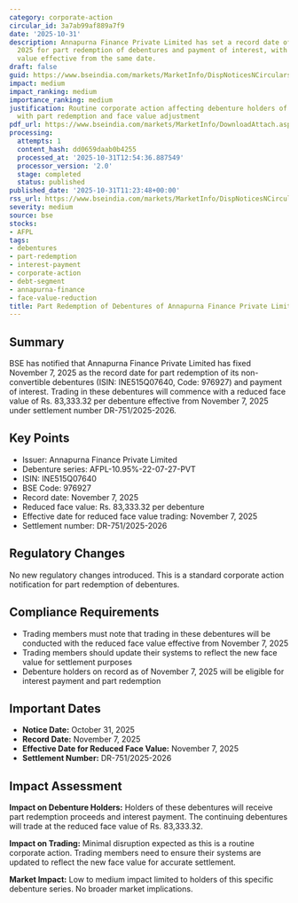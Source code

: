 ```yaml
---
category: corporate-action
circular_id: 3a7ab99af889a7f9
date: '2025-10-31'
description: Annapurna Finance Private Limited has set a record date of November 7,
  2025 for part redemption of debentures and payment of interest, with reduced face
  value effective from the same date.
draft: false
guid: https://www.bseindia.com/markets/MarketInfo/DispNoticesNCirculars.aspx?Noticeid={EE3CFEB9-629C-490C-B3AA-D67E5E270C61}&noticeno=20251031-17&dt=10/31/2025&icount=17&totcount=40&flag=0
impact: medium
impact_ranking: medium
importance_ranking: medium
justification: Routine corporate action affecting debenture holders of Annapurna Finance
  with part redemption and face value adjustment
pdf_url: https://www.bseindia.com/markets/MarketInfo/DownloadAttach.aspx?id=20251031-17&attachedId=
processing:
  attempts: 1
  content_hash: dd0659daab0b4255
  processed_at: '2025-10-31T12:54:36.887549'
  processor_version: '2.0'
  stage: completed
  status: published
published_date: '2025-10-31T11:23:48+00:00'
rss_url: https://www.bseindia.com/markets/MarketInfo/DispNoticesNCirculars.aspx?Noticeid={EE3CFEB9-629C-490C-B3AA-D67E5E270C61}&noticeno=20251031-17&dt=10/31/2025&icount=17&totcount=40&flag=0
severity: medium
source: bse
stocks:
- AFPL
tags:
- debentures
- part-redemption
- interest-payment
- corporate-action
- debt-segment
- annapurna-finance
- face-value-reduction
title: Part Redemption of Debentures of Annapurna Finance Private Limited
---
```


## Summary

BSE has notified that Annapurna Finance Private Limited has fixed November 7, 2025 as the record date for part redemption of its non-convertible debentures (ISIN: INE515Q07640, Code: 976927) and payment of interest. Trading in these debentures will commence with a reduced face value of Rs. 83,333.32 per debenture effective from November 7, 2025 under settlement number DR-751/2025-2026.

## Key Points

- Issuer: Annapurna Finance Private Limited
- Debenture series: AFPL-10.95%-22-07-27-PVT
- ISIN: INE515Q07640
- BSE Code: 976927
- Record date: November 7, 2025
- Reduced face value: Rs. 83,333.32 per debenture
- Effective date for reduced face value trading: November 7, 2025
- Settlement number: DR-751/2025-2026

## Regulatory Changes

No new regulatory changes introduced. This is a standard corporate action notification for part redemption of debentures.

## Compliance Requirements

- Trading members must note that trading in these debentures will be conducted with the reduced face value effective from November 7, 2025
- Trading members should update their systems to reflect the new face value for settlement purposes
- Debenture holders on record as of November 7, 2025 will be eligible for interest payment and part redemption

## Important Dates

- **Notice Date:** October 31, 2025
- **Record Date:** November 7, 2025
- **Effective Date for Reduced Face Value:** November 7, 2025
- **Settlement Number:** DR-751/2025-2026

## Impact Assessment

**Impact on Debenture Holders:** Holders of these debentures will receive part redemption proceeds and interest payment. The continuing debentures will trade at the reduced face value of Rs. 83,333.32.

**Impact on Trading:** Minimal disruption expected as this is a routine corporate action. Trading members need to ensure their systems are updated to reflect the new face value for accurate settlement.

**Market Impact:** Low to medium impact limited to holders of this specific debenture series. No broader market implications.